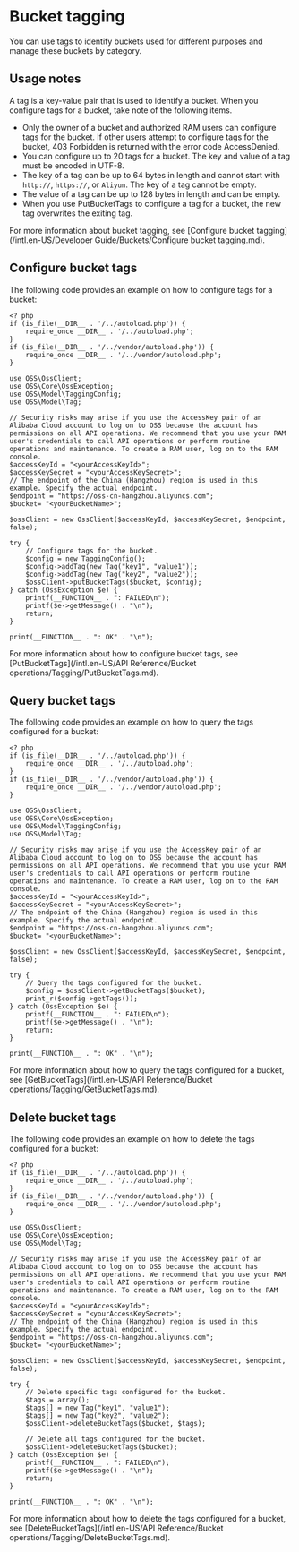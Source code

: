 # Bucket tagging

You can use tags to identify buckets used for different purposes and manage these buckets by category.

## Usage notes

A tag is a key-value pair that is used to identify a bucket. When you configure tags for a bucket, take note of the following items.

-   Only the owner of a bucket and authorized RAM users can configure tags for the bucket. If other users attempt to configure tags for the bucket, 403 Forbidden is returned with the error code AccessDenied.
-   You can configure up to 20 tags for a bucket. The key and value of a tag must be encoded in UTF-8.
-   The key of a tag can be up to 64 bytes in length and cannot start with `http://`, `https://`, or `Aliyun`. The key of a tag cannot be empty.
-   The value of a tag can be up to 128 bytes in length and can be empty.
-   When you use PutBucketTags to configure a tag for a bucket, the new tag overwrites the exiting tag.

For more information about bucket tagging, see [Configure bucket tagging](/intl.en-US/Developer Guide/Buckets/Configure bucket tagging.md).

## Configure bucket tags

The following code provides an example on how to configure tags for a bucket:

```
<? php
if (is_file(__DIR__ . '/../autoload.php')) {
    require_once __DIR__ . '/../autoload.php';
}
if (is_file(__DIR__ . '/../vendor/autoload.php')) {
    require_once __DIR__ . '/../vendor/autoload.php';
}

use OSS\OssClient;
use OSS\Core\OssException;
use OSS\Model\TaggingConfig;
use OSS\Model\Tag;

// Security risks may arise if you use the AccessKey pair of an Alibaba Cloud account to log on to OSS because the account has permissions on all API operations. We recommend that you use your RAM user's credentials to call API operations or perform routine operations and maintenance. To create a RAM user, log on to the RAM console.
$accessKeyId = "<yourAccessKeyId>";
$accessKeySecret = "<yourAccessKeySecret>";
// The endpoint of the China (Hangzhou) region is used in this example. Specify the actual endpoint.
$endpoint = "https://oss-cn-hangzhou.aliyuncs.com";
$bucket= "<yourBucketName>";

$ossClient = new OssClient($accessKeyId, $accessKeySecret, $endpoint, false);

try {
    // Configure tags for the bucket.
    $config = new TaggingConfig();
    $config->addTag(new Tag("key1", "value1"));
    $config->addTag(new Tag("key2", "value2"));
    $ossClient->putBucketTags($bucket, $config);
} catch (OssException $e) {
    printf(__FUNCTION__ . ": FAILED\n");
    printf($e->getMessage() . "\n");
    return;
}

print(__FUNCTION__ . ": OK" . "\n");  
```

For more information about how to configure bucket tags, see [PutBucketTags](/intl.en-US/API Reference/Bucket operations/Tagging/PutBucketTags.md).

## Query bucket tags

The following code provides an example on how to query the tags configured for a bucket:

```
<? php
if (is_file(__DIR__ . '/../autoload.php')) {
    require_once __DIR__ . '/../autoload.php';
}
if (is_file(__DIR__ . '/../vendor/autoload.php')) {
    require_once __DIR__ . '/../vendor/autoload.php';
}

use OSS\OssClient;
use OSS\Core\OssException;
use OSS\Model\TaggingConfig;
use OSS\Model\Tag;

// Security risks may arise if you use the AccessKey pair of an Alibaba Cloud account to log on to OSS because the account has permissions on all API operations. We recommend that you use your RAM user's credentials to call API operations or perform routine operations and maintenance. To create a RAM user, log on to the RAM console.
$accessKeyId = "<yourAccessKeyId>";
$accessKeySecret = "<yourAccessKeySecret>";
// The endpoint of the China (Hangzhou) region is used in this example. Specify the actual endpoint.
$endpoint = "https://oss-cn-hangzhou.aliyuncs.com";
$bucket= "<yourBucketName>";

$ossClient = new OssClient($accessKeyId, $accessKeySecret, $endpoint, false);

try {
    // Query the tags configured for the bucket.
    $config = $ossClient->getBucketTags($bucket);
    print_r($config->getTags());
} catch (OssException $e) {
    printf(__FUNCTION__ . ": FAILED\n");
    printf($e->getMessage() . "\n");
    return;
}

print(__FUNCTION__ . ": OK" . "\n"); 
```

For more information about how to query the tags configured for a bucket, see [GetBucketTags](/intl.en-US/API Reference/Bucket operations/Tagging/GetBucketTags.md).

## Delete bucket tags

The following code provides an example on how to delete the tags configured for a bucket:

```
<? php
if (is_file(__DIR__ . '/../autoload.php')) {
    require_once __DIR__ . '/../autoload.php';
}
if (is_file(__DIR__ . '/../vendor/autoload.php')) {
    require_once __DIR__ . '/../vendor/autoload.php';
}

use OSS\OssClient;
use OSS\Core\OssException;
use OSS\Model\Tag;

// Security risks may arise if you use the AccessKey pair of an Alibaba Cloud account to log on to OSS because the account has permissions on all API operations. We recommend that you use your RAM user's credentials to call API operations or perform routine operations and maintenance. To create a RAM user, log on to the RAM console.
$accessKeyId = "<yourAccessKeyId>";
$accessKeySecret = "<yourAccessKeySecret>";
// The endpoint of the China (Hangzhou) region is used in this example. Specify the actual endpoint.
$endpoint = "https://oss-cn-hangzhou.aliyuncs.com";
$bucket= "<yourBucketName>";

$ossClient = new OssClient($accessKeyId, $accessKeySecret, $endpoint, false);

try {
    // Delete specific tags configured for the bucket.
    $tags = array();
    $tags[] = new Tag("key1", "value1");
    $tags[] = new Tag("key2", "value2");
    $ossClient->deleteBucketTags($bucket, $tags);

    // Delete all tags configured for the bucket.
    $ossClient->deleteBucketTags($bucket);
} catch (OssException $e) {
    printf(__FUNCTION__ . ": FAILED\n");
    printf($e->getMessage() . "\n");
    return;
}

print(__FUNCTION__ . ": OK" . "\n"); 
```

For more information about how to delete the tags configured for a bucket, see [DeleteBucketTags](/intl.en-US/API Reference/Bucket operations/Tagging/DeleteBucketTags.md).

